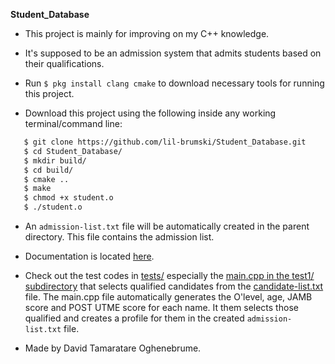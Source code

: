 **Student_Database**

* This project is mainly for improving on my C++ knowledge. 

* It's supposed to be an admission system that admits students based on their qualifications.

* Run `$ pkg install clang cmake` to download necessary tools for running this project.

* Download this project using the following inside any working terminal/command line:

```bash 
   $ git clone https://github.com/lil-brumski/Student_Database.git
   $ cd Student_Database/
   $ mkdir build/
   $ cd build/
   $ cmake ..
   $ make
   $ chmod +x student.o
   $ ./student.o
```

* An `admission-list.txt` file will be automatically created in the parent directory. This file contains the admission list.

* Documentation is located [here](https://github.com/lil-brumski/Student_Database/tree/main/docs).

* Check out the test codes in [tests/](https://github.com/lil-brumski/Student_Database/tree/main/tests) especially the [main.cpp in the test1/ subdirectory](https://github.com/lil-brumski/Student_Database/blob/main/tests%2Ftest1%2Fmain.cpp) that selects qualified candidates from the [candidate-list.txt](https://github.com/lil-brumski/Student_Database/blob/main/tests%2Ftest1%2Fcandidate-list.txt) file. The main.cpp file automatically generates the O'level, age, JAMB score and POST UTME score for each name. It them selects those qualified and creates a profile for them in the created `admission-list.txt` file.

* Made by David Tamaratare Oghenebrume.